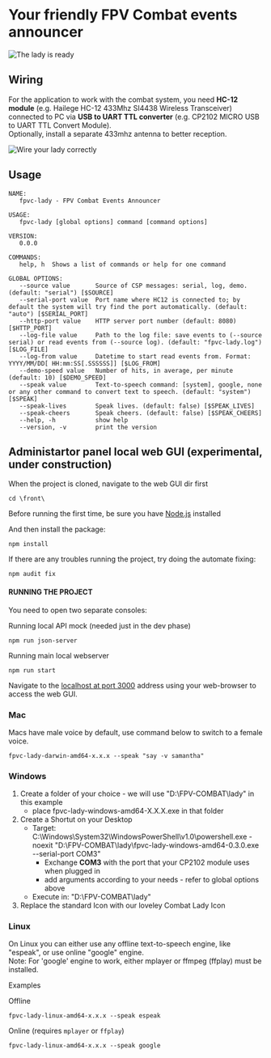 # Your friendly FPV Combat events announcer

<img src="LadyAnnouncer.jpg" title="The lady is ready" align="center" />

## Wiring

For the application to work with the combat system, you need **HC-12 module** (e.g. Hailege HC-12 433Mhz SI4438 Wireless Transceiver) connected to PC via **USB to UART TTL converter** (e.g. CP2102 MICRO USB to UART TTL Convert Module).  
Optionally, install a separate 433mhz antenna to better reception.

<img src="LadyWiring.jpg" title="Wire your lady correctly" align="center" />

## Usage
```
NAME:
   fpvc-lady - FPV Combat Events Announcer

USAGE:
   fpvc-lady [global options] command [command options]

VERSION:
   0.0.0

COMMANDS:
   help, h  Shows a list of commands or help for one command

GLOBAL OPTIONS:
   --source value       Source of CSP messages: serial, log, demo. (default: "serial") [$SOURCE]
   --serial-port value  Port name where HC12 is connected to; by default the system will try find the port automatically. (default: "auto") [$SERIAL_PORT]
   --http-port value    HTTP server port number (default: 8080) [$HTTP_PORT]
   --log-file value     Path to the log file: save events to (--source serial) or read events from (--source log). (default: "fpvc-lady.log") [$LOG_FILE]
   --log-from value     Datetime to start read events from. Format: YYYY/MM/DD[ HH:mm:SS[.SSSSSS]] [$LOG_FROM]
   --demo-speed value   Number of hits, in average, per minute (default: 10) [$DEMO_SPEED]
   --speak value        Text-to-speech command: [system], google, none or any other command to convert text to speech. (default: "system") [$SPEAK]
   --speak-lives        Speak lives. (default: false) [$SPEAK_LIVES]
   --speak-cheers       Speak cheers. (default: false) [$SPEAK_CHEERS]
   --help, -h           show help
   --version, -v        print the version
```

## Administartor panel local web GUI (experimental, under construction)
When the project is cloned, navigate to the web GUI dir first
```
cd \front\
```

Before running the first time, be sure you have [Node.js](https://nodejs.org/en) installed 

And then install the package:

```
npm install
```

If there are any troubles running the project, try doing the automate fixing:

```
npm audit fix
```

#### RUNNING THE PROJECT
You need to open two separate consoles:

Running local API mock (needed just in the dev phase)
```
npm run json-server
```

Running main local webserver
```
npm run start
```

Navigate to the [localhost at port 3000](http://localhost:3000) address using your web-browser to access the web GUI.

### Mac

Macs have male voice by default, use command below to switch to a female voice.
```
fpvc-lady-darwin-amd64-x.x.x --speak "say -v samantha"
```

### Windows

1. Create a folder of your choice - we will use "D:\FPV-COMBAT\lady" in this example
   - place fpvc-lady-windows-amd64-X.X.X.exe in that folder
2. Create a Shortut on your Desktop
   - Target: C:\Windows\System32\WindowsPowerShell\v1.0\powershell.exe -noexit "D:\FPV-COMBAT\lady\fpvc-lady-windows-amd64-0.3.0.exe --serial-port COM3"
     - Exchange **COM3** with the port that your CP2102 module uses when plugged in
     - add arguments according to your needs - refer to global options above
   - Execute in: "D:\FPV-COMBAT\lady\"
3. Replace the standard Icon with our loveley Combat Lady Icon

### Linux

On Linux you can either use any offline text-to-speech engine, like "espeak", or use online "google" engine.  
Note: For 'google' engine to work, either mplayer or ffmpeg (ffplay) must be installed.

Examples  

Offline
```
fpvc-lady-linux-amd64-x.x.x --speak espeak
```
Online (requires `mplayer` or `ffplay`)
```
fpvc-lady-linux-amd64-x.x.x --speak google
```

